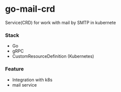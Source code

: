 # go-mail-crd
Service(CRD) for work with mail by SMTP in kubernete

### Stack

- Go
- gRPC
- CustomResourceDefinition (Kubernetes)

### Feature

- Integration with k8s
- mail service
